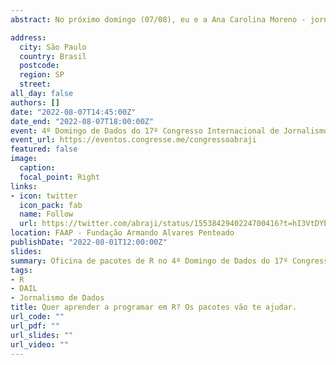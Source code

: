 ```yaml
---
abstract: No próximo domingo (07/08), eu e a Ana Carolina Moreno - jornalista de dados sênior da TV Globo - iremos apresentar a oficina de introdução ao uso da linguagem de programação R para jornalistas no 4º Domingo de Dados do 17º Congresso Internacional de Jornalismo Investigativo. As inscrições podem ser feitas pelo site da [ABRAJI](https://eventos.congresse.me/congressoabraji) e maiores informações sobre o curso podem ser encontradas [aqui](https://sites.google.com/view/apostila-oficina-r/).

address:
  city: São Paulo
  country: Brasil
  postcode: 
  region: SP
  street:
all_day: false
authors: []
date: "2022-08-07T14:45:00Z"
date_end: "2022-08-07T18:00:00Z"
event: 4º Domingo de Dados do 17º Congresso Internacional de Jornalismo Investigativo
event_url: https://eventos.congresse.me/congressoabraji
featured: false
image:
  caption:
  focal_point: Right
links:
- icon: twitter
  icon_pack: fab
  name: Follow
  url: https://twitter.com/abraji/status/1553842940224700416?t=hI3VtDYb_MCwuf0UdZfKBw&s=08
location: FAAP - Fundação Armando Alvares Penteado
publishDate: "2022-08-01T12:00:00Z"
slides: 
summary: Oficina de pacotes de R no 4º Domingo de Dados do 17º Congresso Internacional de Jornalismo Investigativo.
tags: 
- R
- DAIL
- Jornalismo de Dados
title: Quer aprender a programar em R? Os pacotes vão te ajudar.
url_code: ""
url_pdf: ""
url_slides: ""
url_video: ""
---
```

